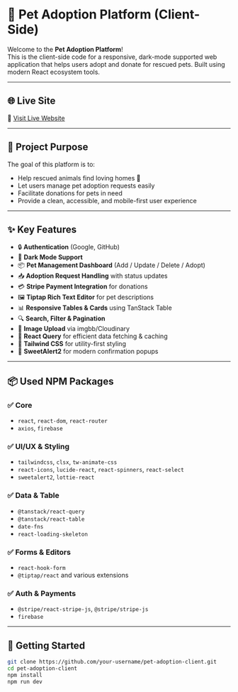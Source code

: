 # 🐾 Pet Adoption Platform (Client-Side)

Welcome to the **Pet Adoption Platform**!  
This is the client-side code for a responsive, dark-mode supported web application that helps users adopt and donate for rescued pets. Built using modern React ecosystem tools.

---

## 🌐 Live Site

🔗 [Visit Live Website](https://pet-adoption-80592.web.app)

---

## 🎯 Project Purpose

The goal of this platform is to:
- Help rescued animals find loving homes 🏡
- Let users manage pet adoption requests easily
- Facilitate donations for pets in need
- Provide a clean, accessible, and mobile-first user experience

---

## ✨ Key Features

- 🔒 **Authentication** (Google, GitHub)
- 🌙 **Dark Mode Support**
- 📦 **Pet Management Dashboard** (Add / Update / Delete / Adopt)
- 📥 **Adoption Request Handling** with status updates
- 💳 **Stripe Payment Integration** for donations
- 🖼️ **Tiptap Rich Text Editor** for pet descriptions
- 📊 **Responsive Tables & Cards** using TanStack Table
- 🔍 **Search, Filter & Pagination**
- 📸 **Image Upload** via imgbb/Cloudinary
- 🔄 **React Query** for efficient data fetching & caching
- 🎨 **Tailwind CSS** for utility-first styling
- 🎉 **SweetAlert2** for modern confirmation popups

---

## 📦 Used NPM Packages

### ✅ Core
- `react`, `react-dom`, `react-router`
- `axios`, `firebase`

### ✅ UI/UX & Styling
- `tailwindcss`, `clsx`, `tw-animate-css`
- `react-icons`, `lucide-react`, `react-spinners`, `react-select`
- `sweetalert2`, `lottie-react`

### ✅ Data & Table
- `@tanstack/react-query`
- `@tanstack/react-table`
- `date-fns`
- `react-loading-skeleton`

### ✅ Forms & Editors
- `react-hook-form`
- `@tiptap/react` and various extensions

### ✅ Auth & Payments
- `@stripe/react-stripe-js`, `@stripe/stripe-js`
- `firebase`

---

## 🚀 Getting Started

```bash
git clone https://github.com/your-username/pet-adoption-client.git
cd pet-adoption-client
npm install
npm run dev
